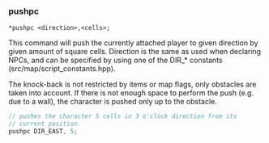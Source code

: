 ### pushpc
```
*pushpc <direction>,<cells>;
```

This command will push the currently attached player to given direction by given
amount of square cells. Direction is the same as used when declaring NPCs, and
can be specified by using one of the DIR_* constants (src/map/script_constants.hpp).

The knock-back is not restricted by items or map flags, only obstacles are taken
into account. If there is not enough space to perform the push (e.g. due to a
wall), the character is pushed only up to the obstacle.

```c
// pushes the character 5 cells in 3 o'clock direction from its
// current position.
pushpc DIR_EAST, 5;
```
